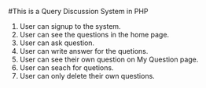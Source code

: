#This is a Query Discussion System in PHP
1. User can signup to the system.
2. User can see the questions in the home page.
3. User can ask question.
4. User can write answer for the quetions.
5. User can see their own question on My Question page.
6. User can seach for quetions.
7. User can only delete their own questions.
